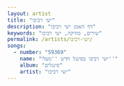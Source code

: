 ```yaml
---
layout: artist
title: "ישי רביבו"
description: "דף האמן ישי רביבו"
keywords: "שירים, מוזיקה, ישי רביבו"
permalink: /artists/ישי-רביבו/
songs:
  - number: "59369"
    name: "ישי רביבו בסינגל חדש ''מעלי''"
    album: "סינגלים"
    artist: "ישי רביבו"
---
```

